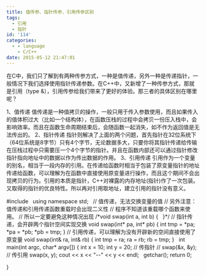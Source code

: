 ```yaml
---
title: 值传参、指针传参、引用传参区别
tags:
  - 引用
  - 指针
id: '114'
categories:
  - - language
    - C/C++
date: 2015-05-12 21:47:01
---
```


在C中，我们只了解到有两种传参方式，一种是值传递，另外一种是传递指针，一般情况下我们选择使用指针传递参数。在C++中，又新增了一种传参方式，那就是引用（type &），引用传参给我们带来了更好的体验。那三者的具体区别在哪里呢？
<!-- more -->
1、值传递 值传递是一种值拷贝的操作，一般只用于传入参数使用，而且如果传入的值体积过大（比如一个结构体），在函数压栈的过程中会拷贝一份压入栈中，会影响效率。而且在函数生命周期结束后，会随函数一起消失，如不作为返回值是无法传出的。 2、指针传递 指针则解决了上面的两个问题，首先指针在32位系统下（64位系统是8字节）只有4个字节，无论数据多大，只要你将其指针传递给传输在压栈过程中只需要压一个4个字节的指针。并且在函数内部还可以通过指针修改指针指向地址中的数据以作为传出数据的作用。 3、引用传递 引用作为一个变量的别名，相当于一段内存的引用。在传递给函数时相当于包装了原变量指针的地址传递给函数，可以理解为在函数中直接使用原变量进行操作，而且这个期间不会出现拷贝的行为。引用的本质是指针，C++对裸露的内存地址(指针)作了一次包装。又取得的指针的优良特性。所以再对引用取地址，建立引用的指针没有意义。

#include <iostream>
 
using namespace std;
 
// 值传递，无法交换变量的值
// 另外注意：值传递和引用传递函数重载时会出现二义性
// 程序不知道该重载哪个函数来使用。
// 所以一定要避免这种情况出现
/\*void swap(int a, int b)
{
 
}\*/
// 指针传递，会开辟两个指针空间实现交换
void swap(int\* pa, int\* pb)
{
int tmp = \*pa;
\*pa = \*pb;
\*pb = tmp;
}
// 引用传递，可以理解为没有开辟新的空间直接使用了原变量
void swap(int& ra, int& rb)
{
int tmp = ra;
ra = rb;
rb = tmp;
}
 
int main(int argc, char\* argv\[\])
{
int x = 10;
int y = 20;
// 传指针
// swap(&x, &y);
// 传引用
swap(x, y);
cout << x << "--" << y << endl;
 
getchar();
return 0;

}